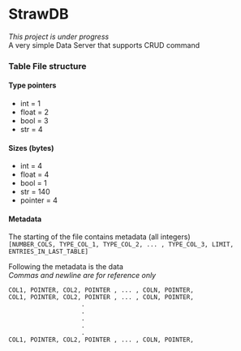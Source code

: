 # StrawDB
*This project is under progress* <br>
A very simple Data Server that supports CRUD command

### Table File structure

#### Type pointers
- int = 1
- float = 2
- bool = 3
- str = 4

#### Sizes (bytes)
- int = 4 
- float = 4
- bool = 1
- str = 140
- pointer = 4

#### Metadata
The starting of the file contains metadata (all integers) <br>
`[NUMBER_COLS, TYPE_COL_1, TYPE_COL_2, ... , TYPE_COL_3, LIMIT, ENTRIES_IN_LAST_TABLE]`

Following the metadata is the data <br>
_Commas and newline are for reference only_ <br>
```
COL1, POINTER, COL2, POINTER , ... , COLN, POINTER, 
COL1, POINTER, COL2, POINTER , ... , COLN, POINTER, 
                    .
                    .
                    .
                    .
                    .
COL1, POINTER, COL2, POINTER , ... , COLN, POINTER, 
```

